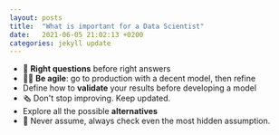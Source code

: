 ```yaml
---
layout: posts
title:  "What is important for a Data Scientist"
date:   2021-06-05 21:02:13 +0200
categories: jekyll update
---
```


- 🤔 **Right questions** before right answers
- 🤸‍♂️ **Be agile**: go to production with a decent model, then refine  
- Define how to **validate** your results before developing a model
- 🗞️ Don't stop improving. Keep updated.
- Explore all the possible **alternatives**
- 🧐 Never assume, always check even the most hidden assumption.